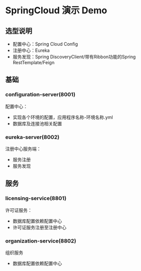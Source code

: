 # SpringCloud 演示 Demo

## 选型说明
- 配置中心：Spring Cloud Config
- 注册中心：Eureka
- 服务发现：Spring DiscoveryClient/带有Ribbon功能的Spring RestTemplate/Feign

## 基础

### configuration-server(8001)
配置中心：
- 实现各个环境的配置，应用程序名称-环境名称.yml
- 数据库及连接池相关配置

### eureka-server(8002)
注册中心服务端：
- 服务注册
- 服务发现

## 服务

### licensing-service(8801)
许可证服务：
- 数据库配置依赖配置中心
- 许可证服务注册至注册中心


### organization-service(8802)
组织服务
- 数据库配置依赖配置中心